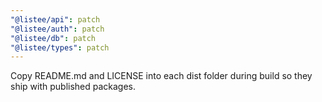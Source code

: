```yaml
---
"@listee/api": patch
"@listee/auth": patch
"@listee/db": patch
"@listee/types": patch
---
```


Copy README.md and LICENSE into each dist folder during build so they ship with published packages.
